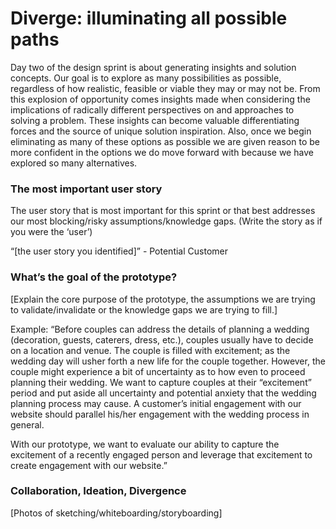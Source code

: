 # Diverge: illuminating all possible paths

Day two of the design sprint is about generating insights and solution concepts. Our goal is to explore as many possibilities as possible, regardless of how realistic, feasible or viable they may or may not be. From this explosion of opportunity comes insights made when considering the implications of radically different perspectives on and approaches to solving a problem. These insights can become valuable differentiating forces and the source of unique solution inspiration. Also, once we begin eliminating as many of these options as possible we are given reason to be more confident in the options we do move forward with because we have explored so many alternatives.

### The most important user story

The user story that is most important for this sprint or that best addresses our most blocking/risky assumptions/knowledge gaps. (Write the story as if you were the ‘user’)

“[the user story you identified]” - Potential Customer

### What’s the goal of the prototype?

[Explain the core purpose of the prototype, the assumptions we are trying to validate/invalidate or the knowledge gaps we are trying to fill.]

Example: “Before couples can address the details of planning a wedding (decoration, guests, caterers, dress, etc.), couples usually have to decide on a location and venue. The couple is filled with excitement; as the wedding day will usher forth a new life for the couple together. However, the couple might experience a bit of uncertainty as to how even to proceed planning their wedding. We want to capture couples at their “excitement” period and put aside all uncertainty and potential anxiety that the wedding planning process may cause. A customer’s initial engagement with our website should parallel his/her engagement with the wedding process in general. 

With our prototype, we want to evaluate our ability to capture the excitement of a recently engaged person and leverage that excitement to create engagement with our website.”

### Collaboration, Ideation, Divergence

[Photos of sketching/whiteboarding/storyboarding]

